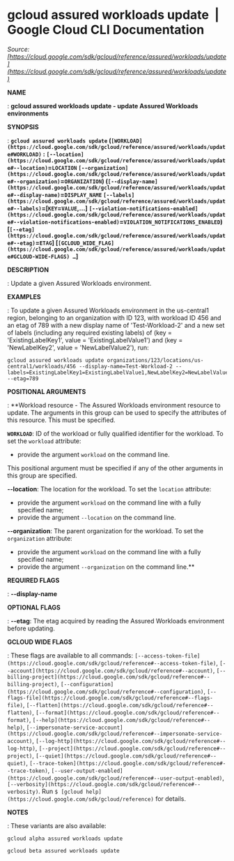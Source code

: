 # gcloud assured workloads update  |  Google Cloud CLI Documentation

*Source: [https://cloud.google.com/sdk/gcloud/reference/assured/workloads/update](https://cloud.google.com/sdk/gcloud/reference/assured/workloads/update)*

**NAME**

: **gcloud assured workloads update - update Assured Workloads environments**

**SYNOPSIS**

: **`gcloud assured workloads update` (`[WORKLOAD](https://cloud.google.com/sdk/gcloud/reference/assured/workloads/update#WORKLOAD)` : `[--location](https://cloud.google.com/sdk/gcloud/reference/assured/workloads/update#--location)`=`LOCATION` `[--organization](https://cloud.google.com/sdk/gcloud/reference/assured/workloads/update#--organization)`=`ORGANIZATION`) (`[--display-name](https://cloud.google.com/sdk/gcloud/reference/assured/workloads/update#--display-name)`=`DISPLAY_NAME` `[--labels](https://cloud.google.com/sdk/gcloud/reference/assured/workloads/update#--labels)`=[`KEY`=`VALUE`,…] `[--violation-notifications-enabled](https://cloud.google.com/sdk/gcloud/reference/assured/workloads/update#--violation-notifications-enabled)`=`VIOLATION_NOTIFICATIONS_ENABLED`) [`[--etag](https://cloud.google.com/sdk/gcloud/reference/assured/workloads/update#--etag)`=`ETAG`] [`[GCLOUD_WIDE_FLAG](https://cloud.google.com/sdk/gcloud/reference/assured/workloads/update#GCLOUD-WIDE-FLAGS) …`]**

**DESCRIPTION**

: Update a given Assured Workloads environment.

**EXAMPLES**

: To update a given Assured Workloads environment in the us-central1 region,
belonging to an organization with ID 123, with workload ID 456 and an etag of
789 with a new display name of 'Test-Workload-2' and a new set of labels
(including any required existing labels) of (key = 'ExistingLabelKey1', value =
'ExistingLabelValue1') and (key = 'NewLabelKey2', value = 'NewLabelValue2'),
run:

```
gcloud assured workloads update organizations/123/locations/us-central1/workloads/456 --display-name=Test-Workload-2 --labels=ExistingLabelKey1=ExistingLabelValue1,NewLabelKey2=NewLabelValue2 --etag=789
```

**POSITIONAL ARGUMENTS**

: **Workload resource - The Assured Workloads environment resource to update. The
arguments in this group can be used to specify the attributes of this resource.
This must be specified.

**`WORKLOAD`**:
ID of the workload or fully qualified identifier for the workload.
To set the `workload` attribute:

- provide the argument `workload` on the command line.

This positional argument must be specified if any of the other arguments in this
group are specified.

**--location**:
The location for the workload.
To set the `location` attribute:

- provide the argument `workload` on the command line with a fully
specified name;
- provide the argument `--location` on the command line.

**--organization**:
The parent organization for the workload.
To set the `organization` attribute:

- provide the argument `workload` on the command line with a fully
specified name;
- provide the argument `--organization` on the command line.**

**REQUIRED FLAGS**

: **--display-name**

**OPTIONAL FLAGS**

: **--etag**:
The etag acquired by reading the Assured Workloads environment before updating.

**GCLOUD WIDE FLAGS**

: These flags are available to all commands: `[--access-token-file](https://cloud.google.com/sdk/gcloud/reference#--access-token-file)`,
`[--account](https://cloud.google.com/sdk/gcloud/reference#--account)`, `[--billing-project](https://cloud.google.com/sdk/gcloud/reference#--billing-project)`,
`[--configuration](https://cloud.google.com/sdk/gcloud/reference#--configuration)`,
`[--flags-file](https://cloud.google.com/sdk/gcloud/reference#--flags-file)`,
`[--flatten](https://cloud.google.com/sdk/gcloud/reference#--flatten)`, `[--format](https://cloud.google.com/sdk/gcloud/reference#--format)`, `[--help](https://cloud.google.com/sdk/gcloud/reference#--help)`, `[--impersonate-service-account](https://cloud.google.com/sdk/gcloud/reference#--impersonate-service-account)`,
`[--log-http](https://cloud.google.com/sdk/gcloud/reference#--log-http)`,
`[--project](https://cloud.google.com/sdk/gcloud/reference#--project)`, `[--quiet](https://cloud.google.com/sdk/gcloud/reference#--quiet)`, `[--trace-token](https://cloud.google.com/sdk/gcloud/reference#--trace-token)`, `[--user-output-enabled](https://cloud.google.com/sdk/gcloud/reference#--user-output-enabled)`,
`[--verbosity](https://cloud.google.com/sdk/gcloud/reference#--verbosity)`.
Run `$ [gcloud help](https://cloud.google.com/sdk/gcloud/reference)` for details.

**NOTES**

: These variants are also available:

```
gcloud alpha assured workloads update
```

```
gcloud beta assured workloads update
```